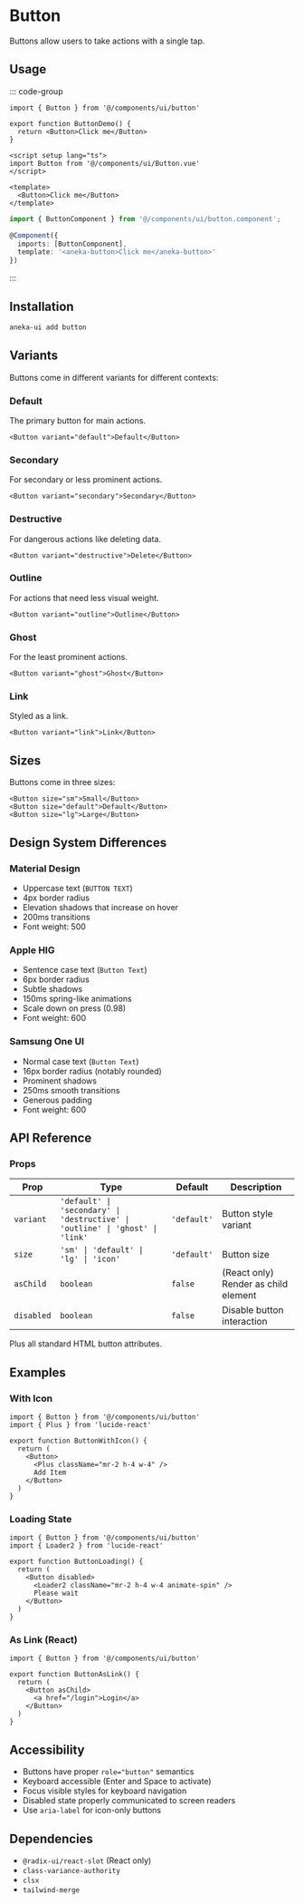 # Button

Buttons allow users to take actions with a single tap.

## Usage

::: code-group
```tsx [React]
import { Button } from '@/components/ui/button'

export function ButtonDemo() {
  return <Button>Click me</Button>
}
```

```vue [Vue]
<script setup lang="ts">
import Button from '@/components/ui/Button.vue'
</script>

<template>
  <Button>Click me</Button>
</template>
```

```ts [Angular]
import { ButtonComponent } from '@/components/ui/button.component';

@Component({
  imports: [ButtonComponent],
  template: '<aneka-button>Click me</aneka-button>'
})
```
:::

## Installation

```bash
aneka-ui add button
```

## Variants

Buttons come in different variants for different contexts:

### Default
The primary button for main actions.

```tsx
<Button variant="default">Default</Button>
```

### Secondary  
For secondary or less prominent actions.

```tsx
<Button variant="secondary">Secondary</Button>
```

### Destructive
For dangerous actions like deleting data.

```tsx
<Button variant="destructive">Delete</Button>
```

### Outline
For actions that need less visual weight.

```tsx
<Button variant="outline">Outline</Button>
```

### Ghost
For the least prominent actions.

```tsx
<Button variant="ghost">Ghost</Button>
```

### Link
Styled as a link.

```tsx
<Button variant="link">Link</Button>
```

## Sizes

Buttons come in three sizes:

```tsx
<Button size="sm">Small</Button>
<Button size="default">Default</Button>
<Button size="lg">Large</Button>
```

## Design System Differences

### Material Design
- Uppercase text (`BUTTON TEXT`)
- 4px border radius
- Elevation shadows that increase on hover
- 200ms transitions
- Font weight: 500

### Apple HIG
- Sentence case text (`Button Text`)
- 6px border radius
- Subtle shadows
- 150ms spring-like animations
- Scale down on press (0.98)
- Font weight: 600

### Samsung One UI
- Normal case text (`Button Text`)
- 16px border radius (notably rounded)
- Prominent shadows
- 250ms smooth transitions
- Generous padding
- Font weight: 600

## API Reference

### Props

| Prop | Type | Default | Description |
|------|------|---------|-------------|
| `variant` | `'default' \| 'secondary' \| 'destructive' \| 'outline' \| 'ghost' \| 'link'` | `'default'` | Button style variant |
| `size` | `'sm' \| 'default' \| 'lg' \| 'icon'` | `'default'` | Button size |
| `asChild` | `boolean` | `false` | (React only) Render as child element |
| `disabled` | `boolean` | `false` | Disable button interaction |

Plus all standard HTML button attributes.

## Examples

### With Icon

```tsx
import { Button } from '@/components/ui/button'
import { Plus } from 'lucide-react'

export function ButtonWithIcon() {
  return (
    <Button>
      <Plus className="mr-2 h-4 w-4" />
      Add Item
    </Button>
  )
}
```

### Loading State

```tsx
import { Button } from '@/components/ui/button'
import { Loader2 } from 'lucide-react'

export function ButtonLoading() {
  return (
    <Button disabled>
      <Loader2 className="mr-2 h-4 w-4 animate-spin" />
      Please wait
    </Button>
  )
}
```

### As Link (React)

```tsx
import { Button } from '@/components/ui/button'

export function ButtonAsLink() {
  return (
    <Button asChild>
      <a href="/login">Login</a>
    </Button>
  )
}
```

## Accessibility

- Buttons have proper `role="button"` semantics
- Keyboard accessible (Enter and Space to activate)
- Focus visible styles for keyboard navigation
- Disabled state properly communicated to screen readers
- Use `aria-label` for icon-only buttons

## Dependencies

- `@radix-ui/react-slot` (React only)
- `class-variance-authority`
- `clsx`
- `tailwind-merge`
